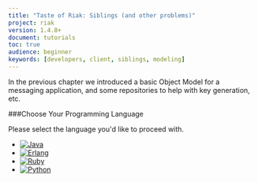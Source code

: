 ```yaml
---
title: "Taste of Riak: Siblings (and other problems)"
project: riak
version: 1.4.8+
document: tutorials
toc: true
audience: beginner
keywords: [developers, client, siblings, modeling]
---
```


In the previous chapter we introduced a basic Object Model for a messaging application, and some repositories to help with key generation, etc.  

###Choose Your Programming Language

Please select the language you'd like to proceed with.

<ul class="planguages">
<li><a href="/dev/taste-of-riak/siblings-java/"><img src="/images/plangs/java.jpg" alt="Java"></a></li>
<li><a href="/dev/taste-of-riak/siblings-erlang/"><img src="/images/plangs/erlang.jpg" alt="Erlang"></a></li>
<li><a href="/dev/taste-of-riak/siblings-ruby/"><img src="/images/plangs/ruby.jpg" alt="Ruby"></a></li>
<li><a href="/dev/taste-of-riak/siblings-python/"><img src="/images/plangs/python.png" alt="Python"></a></li>
</ul>
